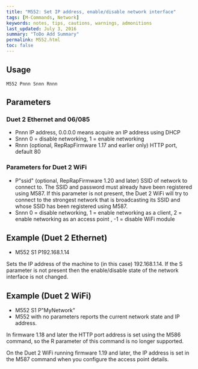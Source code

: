 ```yaml
---
title: "M552: Set IP address, enable/disable network interface" 
tags: [M-Commands, Network]
keywords: notes, tips, cautions, warnings, admonitions
last_updated: July 3, 2016
summary: "ToDo Add Summary"
permalink: M552.html
toc: false
---
```



## Usage ##
```
M552 Pnnn Snnn Rnnn
```

## Parameters ##

### Duet 2 Ethernet and 06/085 ###

+ Pnnn IP address, 0.0.0.0 means acquire an IP address using DHCP
+ Snnn 0 = disable networking, 1 = enable networking
+ Rnnn (optional, RepRapFirmware 1.17 and earlier only) HTTP port, default 80

### Parameters for Duet 2 WiFi ###

+ P"ssid" (optional, RepRapFirmware 1.20 and later) SSID of network to connect to. The SSID and password must already have been registered using M587. If this parameter is not present, the Duet 2 WiFi will try to connect to the strongest network that is broadcasting its SSID and whose SSID has been registered using M587.
+ Snnn 0 = disable networking, 1 = enable networking as a client, 2 = enable networking as an access point , -1 = disable WiFi module

## Example (Duet 2 Ethernet) ##

+ M552 S1 P192.168.1.14

Sets the IP address of the machine to (in this case) 192.168.1.14. If the S parameter is not present then the enable/disable state of the network interface is not changed.

## Example (Duet 2 WiFi) ##

+ M552 S1 P"MyNetwork"
+ M552 with no parameters reports the current network state and IP address.

In firmware 1.18 and later the HTTP port address is set using the M586 command, so the R parameter of this command is no longer supported.

On the Duet 2 WiFi running firmware 1.19 and later, the IP address is set in the M587 command when you configure the access point details.
